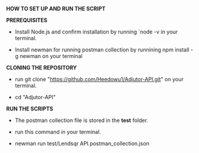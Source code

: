 **HOW TO SET UP AND RUN THE SCRIPT**

**PREREQUISITES**


- Install Node.js and confirm installation by running `node -v in your terminal.

- Install newman for running postman collection by runnining npm install -g newman on your terminal

**CLONING THE REPOSITORY**


- run git clone "https://github.com/Heedowu1/Adjutor-API.git" on your terminal.

- cd "Adjutor-API"

**RUN THE SCRIPTS**


- The postman collection file is stored in the **test** folder.

- run this command in your terminal.

- newman run test/Lendsqr API.postman_collection.json
